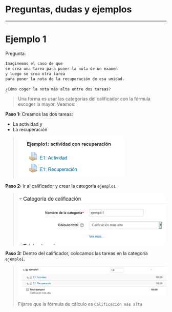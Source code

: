 
# Preguntas, dudas y ejemplos

---

# Ejemplo 1

Pregunta:
```
Imaginemos el caso de que
se crea una tarea para poner la nota de un examen
y luego se crea otra tarea
para poner la nota de la recuperación de esa unidad.

¿Cómo coger la nota más alta entre dos tareas?
```

> Una forma es usar las categorías del calificador con la fórmula escoger la mayor. Veamos:

**Paso 1:** Creamos las dos tareas:
* La actividad y
* La recuperación

> ![](./files/ejemplo1-crear-tareas.png)

**Paso 2:** Ir al calificador y crear la categoría `ejemplo1`

> ![](./files/ejemplo1-formula.png)

**Paso 3:** Dentro del calificador, colocamos las tareas en la categoría `ejemplo1`.

>![](./files/ejemplo1-calificador.png)
>
> Fijarse que la fórmula de cálculo es `Calificación más alta`
